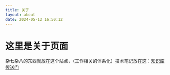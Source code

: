 ```yaml
---
title: 关于
layout: about
date: 2024-05-12 16:50:12
---
```

# 这里是关于页面
杂七杂八的东西就放在这个站点，（工作相关的体系化）技术笔记放在这：[知识库传送门](https://okita1027.github.io/knowledge-database/)

